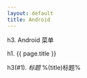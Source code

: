 ```yaml
---
layout: default
title: Android
---
```


<div id="charpter">

h3. Android 菜单

</div>

h1. {{ page.title }}

h3(#1). *标题* %(title)标题%
